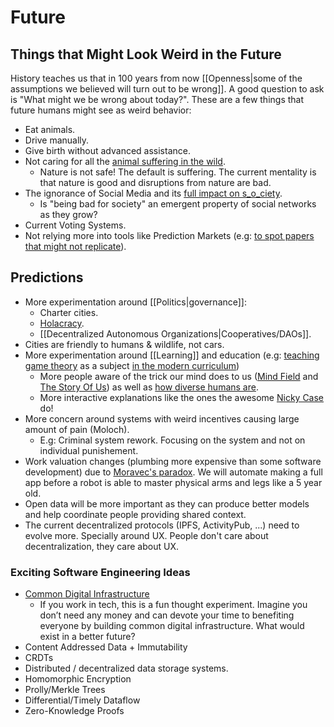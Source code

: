 # Future

## Things that Might Look Weird in the Future

History teaches us that in 100 years from now [[Openness|some of the assumptions we believed will turn out to be wrong]]. A good question to ask is "What might we be wrong about today?". These are a few things that future humans might see as weird behavior:

- Eat animals.
- Drive manually.
- Give birth without advanced assistance.
- Not caring for all the [animal suffering in the wild](https://longtermrisk.org/the-importance-of-wild-animal-suffering/).
  - Nature is not safe! The default is suffering. The current mentality is that nature is good and disruptions from nature are bad.
- The ignorance of Social Media and its [full impact on s_o_ciety](https://twitter.com/M_B_Petersen/status/1483457679800651787).
  - Is "being bad for society" an emergent property of social networks as they grow?
- Current Voting Systems.
- Not relying more into tools like Prediction Markets (e.g: [to spot papers that might not replicate](https://vitalik.eth.limo/general/2024/11/09/infofinance.html)).

## Predictions

- More experimentation around [[Politics|governance]]:
  - Charter cities.
  - [Holacracy](https://en.m.wikipedia.org/wiki/Holacracy).
  - [[Decentralized Autonomous Organizations|Cooperatives/DAOs]].
- Cities are friendly to humans & wildlife, not cars.
- More experimentation around [[Learning]] and education (e.g: [teaching game theory](https://twitter.com/BoyanSlat/status/1469063939417907204) as a subject [in the modern curriculum](https://seths.blog/2021/09/the-modern-curriculum/))
  - More people aware of the trick our mind does to us ([Mind Field](https://www.youtube.com/playlist?list=PLZRRxQcaEjA4qyEuYfAMCazlL0vQDkIj2) and [The Story Of Us](https://waitbutwhy.com/2019/08/story-of-us.html)) as well as [how diverse humans are](https://youtu.be/fC5qucSk18w).
  - More interactive explanations like the ones the awesome [Nicky Case](https://ncase.me/) do!
- More concern around systems with weird incentives causing large amount of pain (Moloch).
  - E.g: Criminal system rework. Focusing on the system and not on individual punishement.
- Work valuation changes (plumbing more expensive than some software development) due to [Moravec's paradox](https://en.wikipedia.org/wiki/Moravec%27s_paradox). We will automate making a full app before a robot is able to master physical arms and legs like a 5 year old.
- Open data will be more important as they can produce better models and help coordinate people providing shared context.
- The current decentralized protocols (IPFS, ActivityPub, ...) need to evolve more. Specially around UX. People don't care about decentralization, they care about UX.

### Exciting Software Engineering Ideas

- [Common Digital Infrastructure](https://andrewconner.com/common-digital-infrastructure/)
  - If you work in tech, this is a fun thought experiment. Imagine you don’t need any money and can devote your time to benefiting everyone by building common digital infrastructure. What would exist in a better future?
- Content Addressed Data + Immutability
- CRDTs
- Distributed / decentralized data storage systems.
- Homomorphic Encryption
- Prolly/Merkle Trees
- Differential/Timely Dataflow
- Zero-Knowledge Proofs
